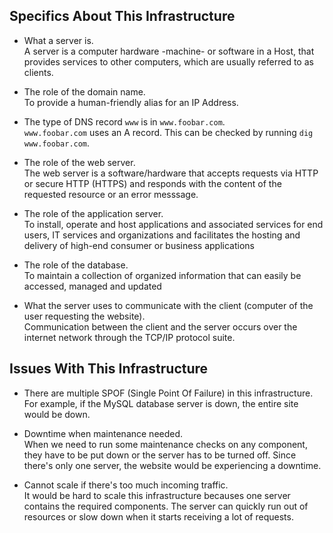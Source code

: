 ## Specifics About This Infrastructure

+ What a server is.<br/>A server is a computer hardware -machine- or software in a Host, that provides services to other computers, which are usually referred to as clients.

+ The role of the domain name.<br/>To provide a human-friendly alias for an IP Address.

+ The type of DNS record `www` is in `www.foobar.com`.<br/>`www.foobar.com` uses an A record. This can be checked by running `dig www.foobar.com`.

+ The role of the web server.<br/> The web server is a software/hardware that accepts requests via HTTP or secure HTTP (HTTPS) and responds with the content of the requested resource or an error messsage.

+ The role of the application server.<br/>To install, operate and host applications and associated services for end users, IT services and organizations and facilitates the hosting and delivery of high-end consumer or business applications

+ The role of the database.<br/>To maintain a collection of organized information that can easily be accessed, managed and updated

+ What the server uses to communicate with the client (computer of the user requesting the website).<br/>Communication between the client and the server occurs over the internet network through the TCP/IP protocol suite.

## Issues With This Infrastructure

+ There are multiple SPOF (Single Point Of Failure) in this infrastructure.<br/>For example, if the MySQL database server is down, the entire site would be down.

+ Downtime when maintenance needed.<br/>When we need to run some maintenance checks on any component, they have to be put down or the server has to be turned off. Since there's only one server, the website would be experiencing a downtime.

+ Cannot scale if there's too much incoming traffic.<br/>It would be hard to scale this infrastructure becauses one server contains the required components. The server can quickly run out of resources or slow down when it starts receiving a lot of requests.
